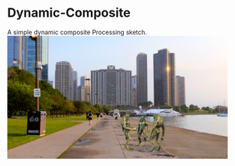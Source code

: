 # Dynamic-Composite
A simple dynamic composite Processing sketch.<br>
![](https://github.com/wangmoyu/Dynamic-Composite/blob/master/data/result.png)
